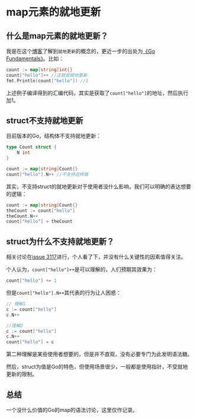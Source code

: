 # map元素的就地更新

## 什么是map元素的就地更新？

我是在这个[博客](https://tonybai.com/2023/04/02/map-element-types-support-in-place-update/)了解到`就地更新`的概念的，更近一步的出处为[《Go Fundamentals》](https://gopherguides.com/golang-fundamentals-book)。比如：

```go
count := map[string]int{}
count["hello"]++ //这就是就地更新
fmt.Println(count["hello"]) //1
```

上述例子编译得到的汇编代码，其实是获取了`count["hello"]`的地址，然后执行加1。

## struct不支持就地更新

目前版本的Go，结构体不支持就地更新：

```go
type Count struct {
    N int
}

count := map[string]Count{}
count["hello"].N++ //不支持这样做
```

其实，不支持struct的就地更新对于使用者没什么影响，我们可以明确的表达想要的逻辑：

```go
count := map[string]Count{}
theCount := count["hello"]
theCount.N++
count["hello"] = theCount
```

## struct为什么不支持就地更新？

相关讨论在[issue 3117](https://github.com/golang/go/issues/3117)进行，个人看了下，并没有什么关键性的因素值得关注。

个人认为，`count["hello"]++`是可以理解的，人们预期其效果为：

```go
count["hello"] += 1
```

但是`count["hello"].N++`其代表的行为让人困惑：

```go
// 理解1
c := count["hello"]
c.N++

//理解2
c := count["hello"]
c.N++
count["hello"] = c
```

第二种理解是某些使用者想要的，但是并不直观，没有必要专门为此发明语法糖。

然后，struct为值是Go的特色，但使用场景很少，一般都是使用指针，不受就地更新的限制。

## 总结

一个没什么价值的Go的map的语法讨论，这里仅作记录。